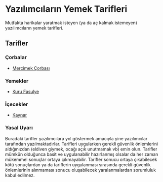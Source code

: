 # Yazılımcıların Yemek Tarifleri

Mutfakta harikalar yaratmak isteyen (ya da aç kalmak istemeyen) yazılımcıların yemek tarifleri.

## Tarifler

### Çorbalar

- [Mercimek Çorbası](https://github.com/creasoup/yemek-tarifleri/blob/master/corbalar/mercimek-corbasi.md)

### Yemekler

- [Kuru Fasulye](https://github.com/creasoup/yemek-tarifleri/blob/master/yemekler/kuru-fasulye.md)

### İçecekler

- [Kaynar](https://github.com/creasoup/yemek-tarifleri/blob/master/icecekler/kaynar.md)


### Yasal Uyarı

Buradaki tarifler yazılımcılara yol göstermek amacıyla yine yazılımcılar tarafından yazılmaktadırlar. Tarifleri uygularken gerekli güvenlik önlemlerini aldığınızdan (eldiven giymek, ocağı açık unutmamak vb) emin olun. Tarifler mümkün olduğunca basit ve uygulanabilir hazırlanmış olsalar da her zaman mükemmel sonuçlar ortaya çıkmayabilir. Tarifler sonucu ortaya çıkabilecek kötü sonuçlardan ya da tariflerin uygulanması sırasında gerekli güvenlik önlemlerinin alınmaması sonucu oluşabilecek yaralanmalardan sorumluluk kabul edilmez.
